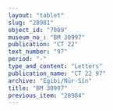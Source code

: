 ```yaml
---
layout: "tablet"
slug: "28981"
object_id: "7089"
museum_no_: "BM 30997"
publication: "CT 22"
text_number: "97"
period: "-"
type_and_content: "Letters"
publication_name: "CT 22 97"
archive: "Egibi/Nūr-Sîn"
title: "BM 30997"
previous_item: "28984"
---
```

